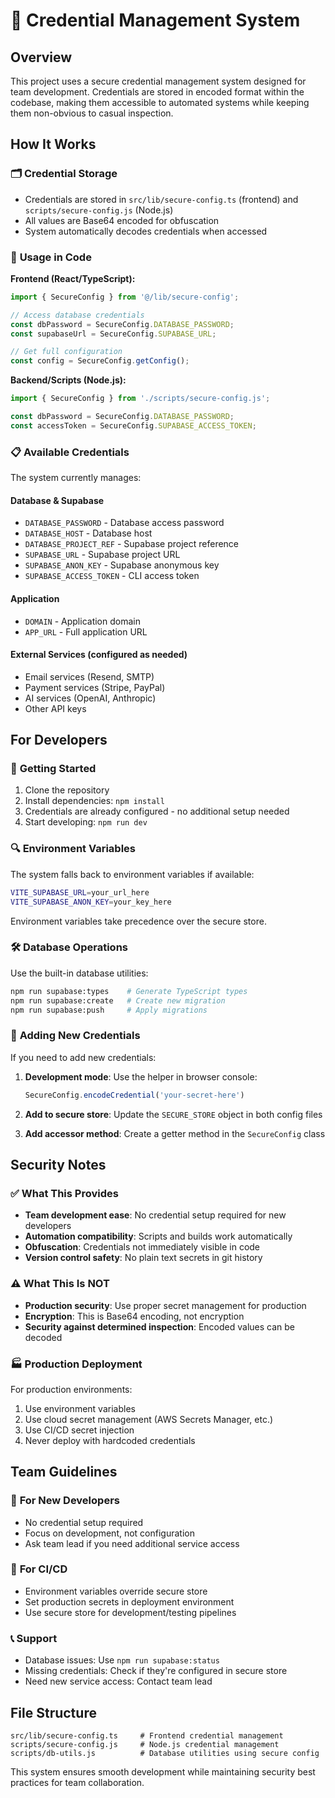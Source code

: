 # 🔐 Credential Management System

## Overview

This project uses a secure credential management system designed for team development. Credentials are stored in encoded format within the codebase, making them accessible to automated systems while keeping them non-obvious to casual inspection.

## How It Works

### 🗂️ **Credential Storage**
- Credentials are stored in `src/lib/secure-config.ts` (frontend) and `scripts/secure-config.js` (Node.js)
- All values are Base64 encoded for obfuscation
- System automatically decodes credentials when accessed

### 🔧 **Usage in Code**

**Frontend (React/TypeScript):**
```typescript
import { SecureConfig } from '@/lib/secure-config';

// Access database credentials
const dbPassword = SecureConfig.DATABASE_PASSWORD;
const supabaseUrl = SecureConfig.SUPABASE_URL;

// Get full configuration
const config = SecureConfig.getConfig();
```

**Backend/Scripts (Node.js):**
```javascript
import { SecureConfig } from './scripts/secure-config.js';

const dbPassword = SecureConfig.DATABASE_PASSWORD;
const accessToken = SecureConfig.SUPABASE_ACCESS_TOKEN;
```

### 📋 **Available Credentials**

The system currently manages:

#### Database & Supabase
- `DATABASE_PASSWORD` - Database access password
- `DATABASE_HOST` - Database host
- `DATABASE_PROJECT_REF` - Supabase project reference
- `SUPABASE_URL` - Supabase project URL
- `SUPABASE_ANON_KEY` - Supabase anonymous key
- `SUPABASE_ACCESS_TOKEN` - CLI access token

#### Application
- `DOMAIN` - Application domain
- `APP_URL` - Full application URL

#### External Services (configured as needed)
- Email services (Resend, SMTP)
- Payment services (Stripe, PayPal)
- AI services (OpenAI, Anthropic)
- Other API keys

## For Developers

### 🚀 **Getting Started**
1. Clone the repository
2. Install dependencies: `npm install`
3. Credentials are already configured - no additional setup needed
4. Start developing: `npm run dev`

### 🔍 **Environment Variables**
The system falls back to environment variables if available:
```bash
VITE_SUPABASE_URL=your_url_here
VITE_SUPABASE_ANON_KEY=your_key_here
```

Environment variables take precedence over the secure store.

### 🛠️ **Database Operations**
Use the built-in database utilities:
```bash
npm run supabase:types    # Generate TypeScript types
npm run supabase:create   # Create new migration
npm run supabase:push     # Apply migrations
```

### 🔐 **Adding New Credentials**
If you need to add new credentials:

1. **Development mode**: Use the helper in browser console:
   ```javascript
   SecureConfig.encodeCredential('your-secret-here')
   ```

2. **Add to secure store**: Update the `SECURE_STORE` object in both config files

3. **Add accessor method**: Create a getter method in the `SecureConfig` class

## Security Notes

### ✅ **What This Provides**
- **Team development ease**: No credential setup required for new developers
- **Automation compatibility**: Scripts and builds work automatically
- **Obfuscation**: Credentials not immediately visible in code
- **Version control safety**: No plain text secrets in git history

### ⚠️ **What This Is NOT**
- **Production security**: Use proper secret management for production
- **Encryption**: This is Base64 encoding, not encryption
- **Security against determined inspection**: Encoded values can be decoded

### 🏭 **Production Deployment**
For production environments:
1. Use environment variables
2. Use cloud secret management (AWS Secrets Manager, etc.)
3. Use CI/CD secret injection
4. Never deploy with hardcoded credentials

## Team Guidelines

### 👥 **For New Developers**
- No credential setup required
- Focus on development, not configuration
- Ask team lead if you need additional service access

### 🔄 **For CI/CD**
- Environment variables override secure store
- Set production secrets in deployment environment
- Use secure store for development/testing pipelines

### 📞 **Support**
- Database issues: Use `npm run supabase:status`
- Missing credentials: Check if they're configured in secure store
- Need new service access: Contact team lead

## File Structure

```
src/lib/secure-config.ts     # Frontend credential management
scripts/secure-config.js     # Node.js credential management
scripts/db-utils.js          # Database utilities using secure config
```

This system ensures smooth development while maintaining security best practices for team collaboration.
